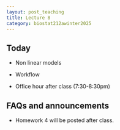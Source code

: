 ```yaml
---
layout: post_teaching
title: Lecture 8
category: biostat212awinter2025
---
```


## Today

* Non linear models 

* Workflow

* Office hour after class (7:30-8:30pm)

## FAQs and announcements

* Homework 4 will be posted after class. 


